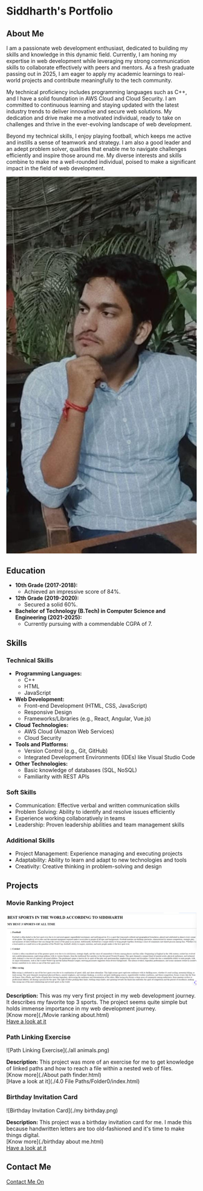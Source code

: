 # Siddharth's Portfolio

## About Me
I am a passionate web development enthusiast, dedicated to building my skills and knowledge in this dynamic field. Currently, I am honing my expertise in web development while leveraging my strong communication skills to collaborate effectively with peers and mentors. As a fresh graduate passing out in 2025, I am eager to apply my academic learnings to real-world projects and contribute meaningfully to the tech community.

My technical proficiency includes programming languages such as C++, and I have a solid foundation in AWS Cloud and Cloud Security. I am committed to continuous learning and staying updated with the latest industry trends to deliver innovative and secure web solutions. My dedication and drive make me a motivated individual, ready to take on challenges and thrive in the ever-evolving landscape of web development.

Beyond my technical skills, I enjoy playing football, which keeps me active and instills a sense of teamwork and strategy. I am also a good leader and an adept problem solver, qualities that enable me to navigate challenges efficiently and inspire those around me. My diverse interests and skills combine to make me a well-rounded individual, poised to make a significant impact in the field of web development.

![My Photo](./me.jpg)

## Education
- **10th Grade (2017-2018):**
  - Achieved an impressive score of 84%.
- **12th Grade (2019-2020):**
  - Secured a solid 60%.
- **Bachelor of Technology (B.Tech) in Computer Science and Engineering (2021-2025):**
  - Currently pursuing with a commendable CGPA of 7.

## Skills

### Technical Skills
- **Programming Languages:**
  - C++
  - HTML
  - JavaScript
- **Web Development:**
  - Front-end Development (HTML, CSS, JavaScript)
  - Responsive Design
  - Frameworks/Libraries (e.g., React, Angular, Vue.js)
- **Cloud Technologies:**
  - AWS Cloud (Amazon Web Services)
  - Cloud Security
- **Tools and Platforms:**
  - Version Control (e.g., Git, GitHub)
  - Integrated Development Environments (IDEs) like Visual Studio Code
- **Other Technologies:**
  - Basic knowledge of databases (SQL, NoSQL)
  - Familiarity with REST APIs

### Soft Skills
- Communication: Effective verbal and written communication skills
- Problem Solving: Ability to identify and resolve issues efficiently
- Experience working collaboratively in teams
- Leadership: Proven leadership abilities and team management skills

### Additional Skills
- Project Management: Experience managing and executing projects
- Adaptability: Ability to learn and adapt to new technologies and tools
- Creativity: Creative thinking in problem-solving and design

## Projects

### Movie Ranking Project
![Movie Ranking Project](./movie.png)

**Description:** This was my very first project in my web development journey. It describes my favorite top 3 sports. The project seems quite simple but holds immense importance in my web development journey.  
[Know more](./Movie ranking about.html)  
[Have a look at it](./movieit.html)

### Path Linking Exercise
![Path Linking Exercise](./all animals.png)

**Description:** This project was more of an exercise for me to get knowledge of linked paths and how to reach a file within a nested web of files.  
[Know more](./About path finder.html)  
[Have a look at it](./4.0 File Paths/Folder0/index.html)

### Birthday Invitation Card
![Birthday Invitation Card](./my birthday.png)

**Description:** This project was a birthday invitation card for me. I made this because handwritten letters are too old-fashioned and it's time to make things digital.  
[Know more](./birthday about me.html)  
[Have a look at it](./birthdaywebsite.html)

## Contact Me
[Contact Me On](./contact.html)
